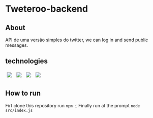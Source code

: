 # Tweteroo-backend

## About

API de uma versão simples do twitter, we can log in and send public messages.

## technologies

<div>
  <img style='margin: 5px;' src="https://img.shields.io/badge/node js%20-%2320232a.svg?&style=for-the-badge&color=363636&logo=node.js&logoColor=%61DAFB"/>
  <img style='margin: 5px;' src="https://img.shields.io/badge/express%20-%2320232a.svg?&style=for-the-badge&color=363636&logo=express&logoColor=%61DAFB"/>
  <img style='margin: 5px;' src="https://img.shields.io/badge/cors%20-%2320232a.svg?&style=for-the-badge&color=363636&logo=cors&logoColor=%61DAFB"/>
  <img style='margin: 5px;' src="https://img.shields.io/badge/cors%20-%2320232a.svg?&style=for-the-badge&color=363636&logo=cors&logoColor=%61DAFB"/>
</div>

## How to run

Firt clone this repository
run ```npm i```
Finally run at the prompt ```node src/index.js```


